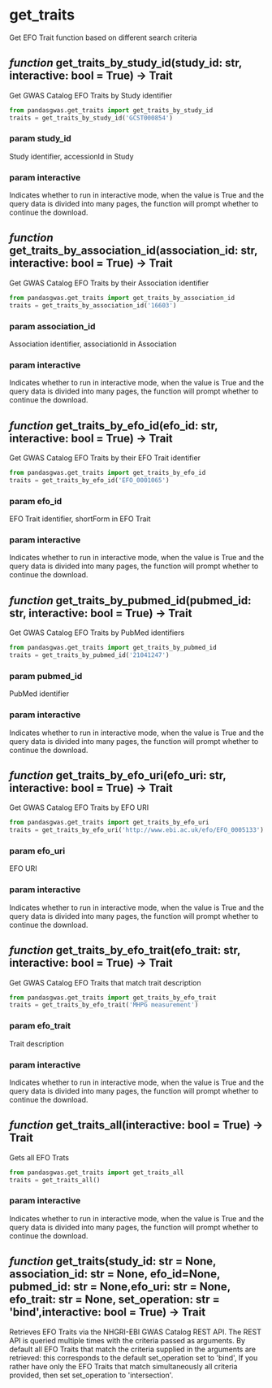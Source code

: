 # get_traits

Get EFO Trait function based on different search criteria

## *function* get_traits_by_study_id(study_id: str, interactive: bool = True) -> Trait
Get GWAS Catalog EFO Traits by Study identifier
```Python
from pandasgwas.get_traits import get_traits_by_study_id
traits = get_traits_by_study_id('GCST000854') 
```
### param study_id
Study identifier, accessionId in Study
### param interactive
Indicates whether to run in interactive mode, when the value is True and the query data is divided into many pages, the function will prompt whether to continue the download.
## *function* get_traits_by_association_id(association_id: str, interactive: bool = True) -> Trait
Get GWAS Catalog EFO Traits by their Association identifier
```Python
from pandasgwas.get_traits import get_traits_by_association_id
traits = get_traits_by_association_id('16603') 
```
### param association_id
Association identifier, associationId in Association
### param interactive
Indicates whether to run in interactive mode, when the value is True and the query data is divided into many pages, the function will prompt whether to continue the download.
## *function* get_traits_by_efo_id(efo_id: str, interactive: bool = True) -> Trait
Get GWAS Catalog EFO Traits by their EFO Trait identifier
```Python
from pandasgwas.get_traits import get_traits_by_efo_id
traits = get_traits_by_efo_id('EFO_0001065') 
```
### param efo_id
EFO Trait identifier, shortForm in EFO Trait
### param interactive
Indicates whether to run in interactive mode, when the value is True and the query data is divided into many pages, the function will prompt whether to continue the download.
## *function* get_traits_by_pubmed_id(pubmed_id: str, interactive: bool = True) -> Trait
Get GWAS Catalog EFO Traits by PubMed identifiers
```Python
from pandasgwas.get_traits import get_traits_by_pubmed_id
traits = get_traits_by_pubmed_id('21041247') 
```
### param pubmed_id
PubMed identifier
### param interactive
Indicates whether to run in interactive mode, when the value is True and the query data is divided into many pages, the function will prompt whether to continue the download.
## *function* get_traits_by_efo_uri(efo_uri: str, interactive: bool = True) -> Trait
Get GWAS Catalog EFO Traits by EFO URI
```Python
from pandasgwas.get_traits import get_traits_by_efo_uri
traits = get_traits_by_efo_uri('http://www.ebi.ac.uk/efo/EFO_0005133') 
```
### param efo_uri
EFO URI
### param interactive
Indicates whether to run in interactive mode, when the value is True and the query data is divided into many pages, the function will prompt whether to continue the download.
## *function* get_traits_by_efo_trait(efo_trait: str, interactive: bool = True) -> Trait
Get GWAS Catalog EFO Traits that match trait description
```Python
from pandasgwas.get_traits import get_traits_by_efo_trait
traits = get_traits_by_efo_trait('MHPG measurement')
```
### param efo_trait
Trait description
### param interactive
Indicates whether to run in interactive mode, when the value is True and the query data is divided into many pages, the function will prompt whether to continue the download. 
## *function* get_traits_all(interactive: bool = True) -> Trait
Gets all EFO Trats
```Python
from pandasgwas.get_traits import get_traits_all
traits = get_traits_all()
```
### param interactive
Indicates whether to run in interactive mode, when the value is True and the query data is divided into many pages, the function will prompt whether to continue the download.
## *function* get_traits(study_id: str = None, association_id: str = None, efo_id=None, pubmed_id: str = None,efo_uri: str = None, efo_trait: str = None, set_operation: str = 'bind',interactive: bool = True) -> Trait
Retrieves EFO Traits via the NHGRI-EBI GWAS Catalog REST API. The REST API is queried multiple times with the criteria passed as arguments. By default all EFO Traits that match the criteria supplied in the arguments are retrieved: this corresponds to the default set_operation set to 'bind', If you rather have only the EFO Traits that match simultaneously all criteria provided, then set set_operation to 'intersection'.